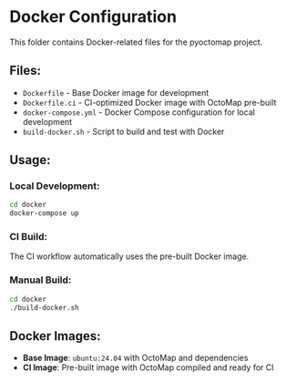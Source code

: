 # Docker Configuration

This folder contains Docker-related files for the pyoctomap project.

## Files:

- `Dockerfile` - Base Docker image for development
- `Dockerfile.ci` - CI-optimized Docker image with OctoMap pre-built
- `docker-compose.yml` - Docker Compose configuration for local development
- `build-docker.sh` - Script to build and test with Docker

## Usage:

### Local Development:
```bash
cd docker
docker-compose up
```

### CI Build:
The CI workflow automatically uses the pre-built Docker image.

### Manual Build:
```bash
cd docker
./build-docker.sh
```

## Docker Images:

- **Base Image**: `ubuntu:24.04` with OctoMap and dependencies
- **CI Image**: Pre-built image with OctoMap compiled and ready for CI

